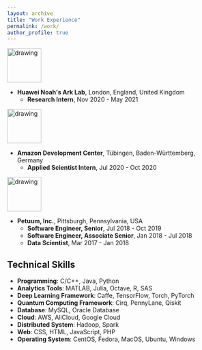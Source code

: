 ```yaml
---
layout: archive
title: "Work Experience"
permalink: /work/
author_profile: true
---
```


<a href="https://www.huawei.com/"><img src="https://eveningdong.github.io/images/huawei.png" alt="drawing" style="height:80px;"/></a>  
* **Huawei Noah's Ark Lab**, London, England, United Kingdom  
  + **Research Intern**, Nov 2020 - May 2021  

<a href="https://www.amazon.com/"><img src="https://eveningdong.github.io/images/amazon.png" alt="drawing" style="height:80px;"/></a>  
* **Amazon Development Center**, Tübingen, Baden-Württemberg, Germany
  + **Applied Scientist Intern**, Jul 2020 - Oct 2020  

<a href="https://www.petuum.com/"><img src="https://eveningdong.github.io/images/petuum.png" alt="drawing" style="height:80px;"/></a>  
* **Petuum, Inc.**, Pittsburgh, Pennsylvania, USA  
  + **Software Engineer, Senior**, Jul 2018 - Oct 2019  
  + **Software Engineer, Associate Senior**, Jan 2018 - Jul 2018  
  + **Data Scientist**, Mar 2017 - Jan 2018  

## Technical Skills  
* **Programming**: C/C++, Java, Python  
* **Analytics Tools**: MATLAB, Julia, Octave, R, SAS  
* **Deep Learning Framework**: Caffe, TensorFlow, Torch, PyTorch  
* **Quantum Computing Framework**: Cirq, PennyLane, Qiskit  
* **Database**: MySQL, Oracle Database  
* **Cloud**: AWS, AliCloud, Google Cloud  
* **Distributed System**: Hadoop, Spark  
* **Web**: CSS, HTML, JavaScript, PHP      
* **Operating System**: CentOS, Fedora, MacOS, Ubuntu, Windows  
